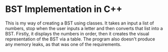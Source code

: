 # BST Implementation in C++

This is my way of creating a BST using classes. It takes an input a list of numbers, stop when the user inputs a letter and then converts that list into a
BST. Firstly, it displays the numbers in order, then it creates the visual representation of the BST via a table. The program also doesn't produce any
memory leaks, as that was one of the requirements.
